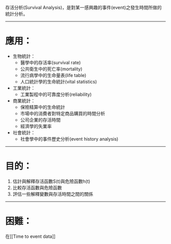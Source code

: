 存活分析(Survival Analysis)，是對某一感興趣的事件(event)之發生時間所做的統計分析。
- - -
# 應用：
- 生物統計：
	- 醫學中的存活率(survival rate)
	- 公共衛生中的死亡率(mortality)
	- 流行病學中的生命量表(life table)
	- 人口統計學的生命統計(vital statistics)
- 工業統計：
	- 工業製程中的可靠度分析(reliability)
- 商業統計：
	- 保險精算中的生命統計
	- 市場中的消費者對特定商品購買的時間分析
	- 公司企業的存活時間
	- 經濟學的失業率
- 社會統計：
	- 社會學中的事件歷史分析(event history analysis)
- - -
# 目的：
1. 估計與解釋存活函數S(t)與危險函數h(t)
2. 比較存活函數與危險函數
3. 評估一些解釋變數與存活時間之間的關係
- - -
# 困難：
在[[Time to event data]]